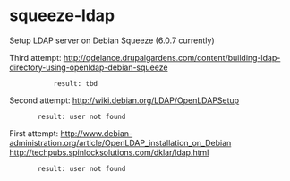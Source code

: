 squeeze-ldap
============

Setup LDAP server on Debian Squeeze (6.0.7 currently)

Third attempt: http://qdelance.drupalgardens.com/content/building-ldap-directory-using-openldap-debian-squeeze

      	       result: tbd

Second attempt: http://wiki.debian.org/LDAP/OpenLDAPSetup

	       result: user not found

First attempt: http://www.debian-administration.org/article/OpenLDAP_installation_on_Debian
      	       http://techpubs.spinlocksolutions.com/dklar/ldap.html

	       result: user not found